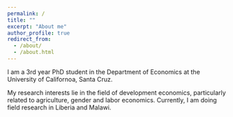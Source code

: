```yaml
---
permalink: /
title: ""
excerpt: "About me"
author_profile: true
redirect_from: 
  - /about/
  - /about.html
---
```


I am a 3rd year PhD student in the Department of Economics at the University of Californoa, Santa Cruz.

My research interests lie in the field of development economics, particularly related to agriculture, gender and labor economics. Currently, I am doing field research in Liberia and Malawi. 
